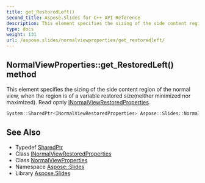 ```yaml
---
title: get_RestoredLeft()
second_title: Aspose.Slides for C++ API Reference
description: This element specifies the sizing of the side content region of the normal view, when the region is of a variable restored size(neither minimized nor maximized). Read opnly INormalViewRestoredProperties.
type: docs
weight: 131
url: /aspose.slides/normalviewproperties/get_restoredleft/
---
```

## NormalViewProperties::get_RestoredLeft() method


This element specifies the sizing of the side content region of the normal view, when the region is of a variable restored size(neither minimized nor maximized). Read opnly [INormalViewRestoredProperties](../../inormalviewrestoredproperties/).

```cpp
System::SharedPtr<INormalViewRestoredProperties> Aspose::Slides::NormalViewProperties::get_RestoredLeft() override
```

## See Also

* Typedef [SharedPtr](../../../system/sharedptr/)
* Class [INormalViewRestoredProperties](../../inormalviewrestoredproperties/)
* Class [NormalViewProperties](../)
* Namespace [Aspose::Slides](../../)
* Library [Aspose.Slides](../../../)